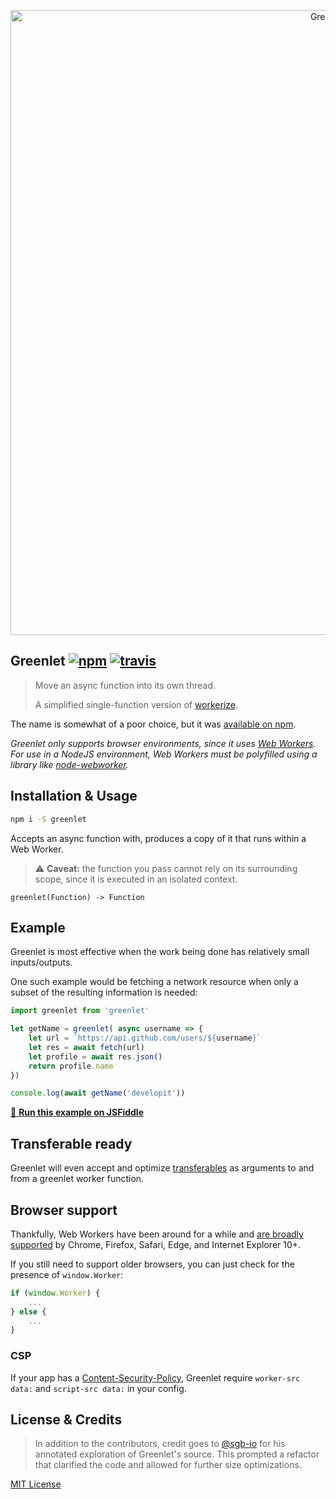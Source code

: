 <p align="center">
  <img src="https://i.imgur.com/e8XbYbd.png" width="1000" alt="Greenlet">
</p>

## Greenlet [![npm](https://img.shields.io/npm/v/greenlet.svg)](https://npm.im/greenlet) [![travis](https://travis-ci.org/developit/greenlet.svg?branch=master)](https://travis-ci.org/developit/greenlet)

> Move an async function into its own thread.
>
> A simplified single-function version of [workerize](https://github.com/developit/workerize).

The name is somewhat of a poor choice, but it was [available on npm](https://npm.im/greenlet).

_Greenlet only supports browser environments, since it uses [Web Workers](https://developer.mozilla.org/en-US/docs/Web/API/Web_Workers_API/Using_web_workers). For use in a NodeJS environment, Web Workers must be polyfilled using a library like [node-webworker](https://github.com/pgriess/node-webworker)._

## Installation & Usage

```sh
npm i -S greenlet
```

Accepts an async function with, produces a copy of it that runs within a Web Worker.

> ⚠️ **Caveat:** the function you pass cannot rely on its surrounding scope, since it is executed in an isolated context.

```
greenlet(Function) -> Function
```


## Example

Greenlet is most effective when the work being done has relatively small inputs/outputs.

One such example would be fetching a network resource when only a subset of the resulting information is needed:

```js
import greenlet from 'greenlet'

let getName = greenlet( async username => {
    let url = `https://api.github.com/users/${username}`
    let res = await fetch(url)
    let profile = await res.json()
    return profile.name
})

console.log(await getName('developit'))
```

[🔄 **Run this example on JSFiddle**](https://jsfiddle.net/developit/mf9fbma5/)


## Transferable ready

Greenlet will even accept and optimize [transferables](https://developer.mozilla.org/en-US/docs/Web/API/Transferable) as arguments to and from a greenlet worker function.


## Browser support

Thankfully, Web Workers have been around for a while and [are broadly supported](https://caniuse.com/#feat=webworkers) by Chrome, Firefox, Safari, Edge, and Internet Explorer 10+.

If you still need to support older browsers, you can just check for the presence of `window.Worker`:

```js
if (window.Worker) {
    ...
} else {
    ...
}
```

### CSP

If your app has a [Content-Security-Policy](https://developer.mozilla.org/en-US/docs/Web/HTTP/Headers/Content-Security-Policy),
Greenlet require `worker-src data:` and `script-src data:` in your config.

## License & Credits

> In addition to the contributors, credit goes to [@sgb-io](https://github.com/sgb-io) for his annotated exploration of Greenlet's source. This prompted a refactor that clarified the code and allowed for further size optimizations.

[MIT License](https://oss.ninja/mit/developit)

